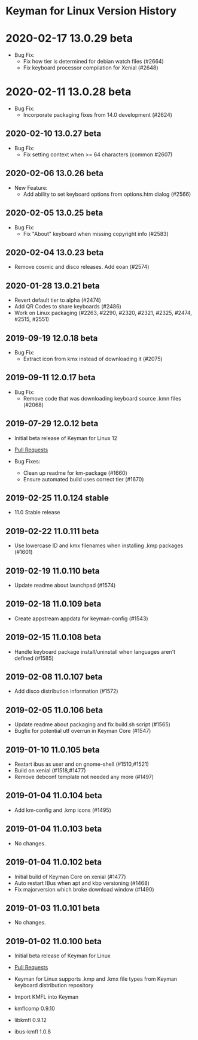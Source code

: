 # Keyman for Linux Version History

# 2020-02-17 13.0.29 beta
* Bug Fix:
  * Fix how tier is determined for debian watch files (#2664)
  * Fix keyboard processor compilation for Xenial (#2648)

# 2020-02-11 13.0.28 beta
* Bug Fix:
  * Incorporate packaging fixes from 14.0 development (#2624)

## 2020-02-10 13.0.27 beta
* Bug Fix:
  * Fix setting context when >= 64 characters (common #2607)

## 2020-02-06 13.0.26 beta
* New Feature:
  * Add ability to set keyboard options from options.htm dialog (#2566)

## 2020-02-05 13.0.25 beta
* Bug Fix:
  * Fix "About" keyboard when missing copyright info (#2583)

## 2020-02-04 13.0.23 beta
* Remove cosmic and disco releases. Add eoan (#2574)

## 2020-01-28 13.0.21 beta
* Revert default tier to alpha (#2474)
* Add QR Codes to share keyboards (#2486)
* Work on Linux packaging (#2263, #2290, #2320, #2321, #2325, #2474, #2515, #2551)

## 2019-09-19 12.0.18 beta
* Bug Fix:
  * Extract icon from kmx instead of downloading it (#2075)

## 2019-09-11 12.0.17 beta
* Bug Fix:
  * Remove code that was downloading keyboard source .kmn files (#2068)

## 2019-07-29 12.0.12 beta
* Initial beta release of Keyman for Linux 12
* [Pull Requests](https://github.com/keymanapp/keyman/pulls?utf8=%E2%9C%93&q=is%3Apr+merged%3A2019-02-25..2019-08-04+label%3Alinux+base%3Amaster)

* Bug Fixes:
  * Clean up readme for km-package (#1660)
  * Ensure automated build uses correct tier (#1670)

## 2019-02-25 11.0.124 stable
* 11.0 Stable release

## 2019-02-22 11.0.111 beta
* Use lowercase ID and kmx filenames when installing .kmp packages (#1601)

## 2019-02-19 11.0.110 beta
* Update readme about launchpad (#1574)

## 2019-02-18 11.0.109 beta
* Create appstream appdata for keyman-config (#1543)

## 2019-02-15 11.0.108 beta
* Handle keyboard package install/uninstall when languages aren't defined (#1585)

## 2019-02-08 11.0.107 beta
* Add disco distribution information (#1572)

## 2019-02-05 11.0.106 beta
* Update readme about packaging and fix build.sh script (#1565)
* Bugfix for potential utf overrun in Keyman Core (#1547)

## 2019-01-10 11.0.105 beta
* Restart ibus as user and on gnome-shell (#1510,#1521)
* Build on xenial (#1518,#1477)
* Remove debconf template not needed any more (#1497)

## 2019-01-04 11.0.104 beta
* Add km-config and .kmp icons (#1495)

## 2019-01-04 11.0.103 beta
* No changes.

## 2019-01-04 11.0.102 beta
* Initial build of Keyman Core on xenial (#1477)
* Auto restart IBus when apt and kbp versioning (#1468)
* Fix majorversion which broke download window (#1490)

## 2019-01-03 11.0.101 beta
* No changes.

## 2019-01-02 11.0.100 beta
* Initial beta release of Keyman for Linux
* [Pull Requests](https://github.com/keymanapp/keyman/pulls?utf8=%E2%9C%93&q=is%3Apr+merged%3A2018-07-01..2019-01-01+label%3Alinux+-label%3Acherry-pick+-label%3Astable)

* Keyman for Linux supports .kmp and .kmx file types from Keyman keyboard distribution repository

* Import KMFL into Keyman
* kmflcomp 0.9.10
* libkmfl 0.9.12
* ibus-kmfl 1.0.8

